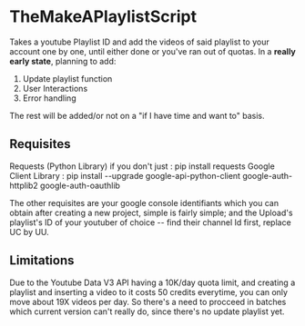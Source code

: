 # TheMakeAPlaylistScript
Takes a youtube Playlist ID and add the videos of said playlist to your account one by one, until either done or you've ran out of quotas.
In a **really early state**, planning to add:

1. Update playlist function
2. User Interactions
3. Error handling

The rest will be added/or not on a "if I have time and want to" basis.

## Requisites
Requests (Python Library) if you don't just : pip install requests
Google Client Library :  pip install --upgrade google-api-python-client google-auth-httplib2 google-auth-oauthlib

The other requisites are your google console identifiants which you can obtain after creating a new project, simple is fairly simple;
and the Upload's playlist's ID of your youtuber of choice -- find their channel Id first, replace UC by UU.

## Limitations
Due to the Youtube Data V3 API having a 10K/day quota limit, and creating a playlist and inserting a video to it costs 50 credits everytime, you can only move about 19X videos per day. So there's a need to procceed in batches which current version can't really do, since there's no update playlist yet.



